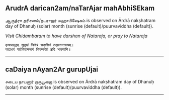 ## ArudrA darican2am/naTarAjar mahAbhiSEkam
ஆருத்ரா தரிசனம்/நடராஜர் மஹாபிஷேகம் is observed on Ārdrā nakṣhatram day of Dhanuḥ (solar) month (sunrise (default)/puurvaviddha (default)).

_Visit Chidambaram to have darshan of Nataraja, or pray to Nataraja_

```
कृपासमुद्रम् सुमुखं त्रिनेत्रं सदाशिवं रुद्रमनन्तरूपम्।
जटाधरं पार्वतिवामभागं चिदम्बरेशं हृदि भावयामि॥
```

---
## caDaiya nAyan2Ar gurupUjai
சடைய நாயனார் குருபூஜை is observed on Ārdrā nakṣhatram day of Dhanuḥ (solar) month (sunrise (default)/puurvaviddha (default)).



---
